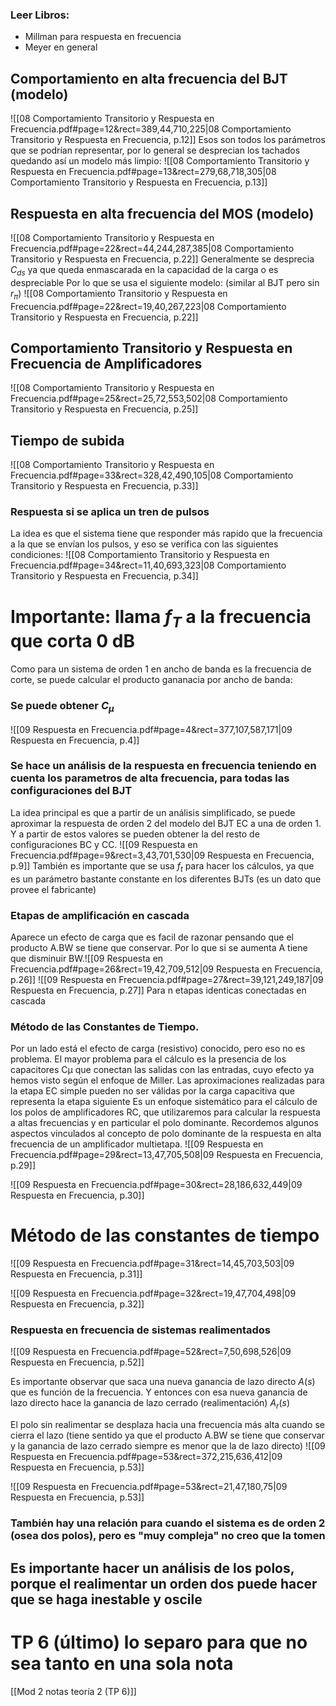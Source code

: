 ### Leer Libros:
- Millman para respuesta en frecuencia
- Meyer en general
## Comportamiento en alta frecuencia del BJT (modelo)
![[08 Comportamiento Transitorio y Respuesta en Frecuencia.pdf#page=12&rect=389,44,710,225|08 Comportamiento Transitorio y Respuesta en Frecuencia, p.12]]
Esos son todos los parámetros que se podrían representar, por lo general se desprecian los tachados quedando así un modelo más limpio:
![[08 Comportamiento Transitorio y Respuesta en Frecuencia.pdf#page=13&rect=279,68,718,305|08 Comportamiento Transitorio y Respuesta en Frecuencia, p.13]]

## Respuesta en alta frecuencia del MOS (modelo)
![[08 Comportamiento Transitorio y Respuesta en Frecuencia.pdf#page=22&rect=44,244,287,385|08 Comportamiento Transitorio y Respuesta en Frecuencia, p.22]]
Generalmente se desprecia $C_{ds}$ ya que queda enmascarada en la capacidad de la carga o es despreciable
Por lo que se usa el siguiente modelo: (similar al BJT pero sin $r_{\pi}$)
![[08 Comportamiento Transitorio y Respuesta en Frecuencia.pdf#page=22&rect=19,40,267,223|08 Comportamiento Transitorio y Respuesta en Frecuencia, p.22]]

## Comportamiento Transitorio y Respuesta en Frecuencia de Amplificadores

![[08 Comportamiento Transitorio y Respuesta en Frecuencia.pdf#page=25&rect=25,72,553,502|08 Comportamiento Transitorio y Respuesta en Frecuencia, p.25]]

## Tiempo de subida
![[08 Comportamiento Transitorio y Respuesta en Frecuencia.pdf#page=33&rect=328,42,490,105|08 Comportamiento Transitorio y Respuesta en Frecuencia, p.33]]

### Respuesta si se aplica un tren de pulsos
La idea es que el sistema tiene que responder más rapido que la frecuencia a la que se envían los pulsos, y eso se verifica con las siguientes condiciones:
![[08 Comportamiento Transitorio y Respuesta en Frecuencia.pdf#page=34&rect=11,40,693,323|08 Comportamiento Transitorio y Respuesta en Frecuencia, p.34]]

# Importante: llama $f_{T}$ a la frecuencia que corta 0 dB
Como para un sistema de orden 1 en ancho de banda es la frecuencia de corte, se puede calcular el producto gananacia por ancho de banda:
### Se puede obtener $C_{\mu}$
![[09 Respuesta en Frecuencia.pdf#page=4&rect=377,107,587,171|09 Respuesta en Frecuencia, p.4]]

### Se hace un análisis de la respuesta en frecuencia teniendo en cuenta los parametros de alta frecuencia, para todas las configuraciones del BJT
La idea principal es que a partir de un análisis simplificado, se puede aproximar la respuesta de orden 2 del modelo del BJT EC a una de orden 1. Y a partir de estos valores se pueden obtener la del resto de configuraciones BC y CC.
![[09 Respuesta en Frecuencia.pdf#page=9&rect=3,43,701,530|09 Respuesta en Frecuencia, p.9]]
También es importante que se usa $f_{t}$ para hacer los cálculos, ya que es un parámetro bastante constante en los diferentes BJTs (es un dato que provee el fabricante)

### Etapas de amplificación en cascada
Aparece un efecto de carga que es facil de razonar pensando que el producto A.BW se tiene que conservar. Por lo que si se aumenta A tiene que disminuir BW.![[09 Respuesta en Frecuencia.pdf#page=26&rect=19,42,709,512|09 Respuesta en Frecuencia, p.26]]
![[09 Respuesta en Frecuencia.pdf#page=27&rect=39,121,249,187|09 Respuesta en Frecuencia, p.27]]
Para n etapas identicas conectadas en cascada
### Método de las Constantes de Tiempo.
Por un lado está el efecto de carga (resistivo) conocido, pero eso no es problema. El mayor problema para el cálculo es la presencia de los capacitores Cμ que conectan las salidas con las entradas, cuyo efecto ya hemos visto según el enfoque de Miller. Las aproximaciones realizadas para la etapa EC simple pueden no ser válidas por la carga capacitiva que representa la etapa siguiente
Es un enfoque sistemático para el cálculo de los polos de amplificadores RC, que utilizaremos para calcular la respuesta a altas frecuencias y en particular el polo dominante. Recordemos algunos aspectos vinculados al concepto de polo dominante de la respuesta en alta frecuencia de un amplificador multietapa.
![[09 Respuesta en Frecuencia.pdf#page=29&rect=13,47,705,508|09 Respuesta en Frecuencia, p.29]]

![[09 Respuesta en Frecuencia.pdf#page=30&rect=28,186,632,449|09 Respuesta en Frecuencia, p.30]]


# Método de las constantes de tiempo
![[09 Respuesta en Frecuencia.pdf#page=31&rect=14,45,703,503|09 Respuesta en Frecuencia, p.31]]

![[09 Respuesta en Frecuencia.pdf#page=32&rect=19,47,704,498|09 Respuesta en Frecuencia, p.32]]

### Respuesta en frecuencia de sistemas realimentados
![[09 Respuesta en Frecuencia.pdf#page=52&rect=7,50,698,526|09 Respuesta en Frecuencia, p.52]]

Es importante observar que saca una nueva ganancia de lazo directo $A(s)$ que es función de la frecuencia. Y entonces con esa nueva ganancia de lazo directo hace la ganancia de lazo cerrado (realimentación) $A_{r}(s)$

El polo sin realimentar se desplaza hacia una frecuencia más alta cuando se cierra el lazo (tiene sentido ya que el producto A.BW se tiene que conservar y la ganancia de lazo cerrado siempre es menor que la de lazo directo)
![[09 Respuesta en Frecuencia.pdf#page=53&rect=372,215,636,412|09 Respuesta en Frecuencia, p.53]]

![[09 Respuesta en Frecuencia.pdf#page=53&rect=21,47,180,75|09 Respuesta en Frecuencia, p.53]]

### También hay una relación para cuando el sistema es de orden 2 (osea dos polos), pero es "muy compleja" no creo que la tomen

## Es importante hacer un análisis de los polos, porque el realimentar un orden dos puede hacer que se haga inestable y oscile



# TP 6 (último) lo separo para que no sea tanto en una sola nota
[[Mod 2 notas teoría 2 (TP 6)]]
